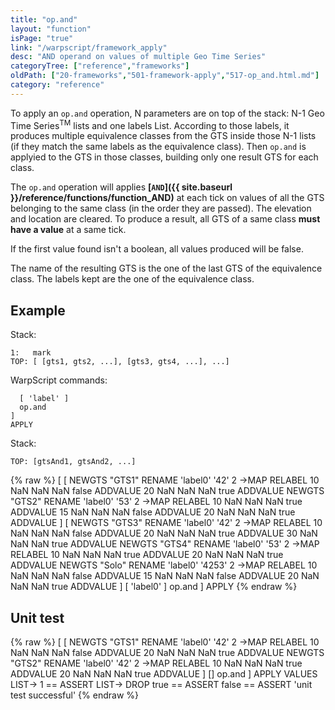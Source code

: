 ```yaml
---
title: "op.and"
layout: "function"
isPage: "true"
link: "/warpscript/framework_apply"
desc: "AND operand on values of multiple Geo Time Series"
categoryTree: ["reference","frameworks"]
oldPath: ["20-frameworks","501-framework-apply","517-op_and.html.md"]
category: "reference"
---
```


To apply an `op.and` operation, N parameters are on top of the stack: N-1 Geo Time Series<sup>TM</sup> lists and one labels List. According to those labels, it produces multiple equivalence classes from the GTS inside those N-1 lists (if they match the same labels as the equivalence class). Then `op.and` is applyied to the GTS in those classes, building only one result GTS for each class. 

The `op.and` operation will applies **[`AND`]({{ site.baseurl }}/reference/functions/function_AND)** at each tick on values of all the GTS belonging to the same class (in the order they are passed). The elevation and location are cleared. To produce a result, all GTS of a same class **must have a value** at a same tick.

If the first value found isn't a boolean, all values produced will be false.

The name of the resulting GTS is the one of the last GTS of the equivalence class. The labels kept are the one of the equivalence class.

## Example ##

Stack:

    1:   mark
    TOP: [ [gts1, gts2, ...], [gts3, gts4, ...], ...]

WarpScript commands:

      [ 'label' ]
      op.and
    ]
    APPLY

Stack: 

    TOP: [gtsAnd1, gtsAnd2, ...]

{% raw %}
<warp10-warpscript-widget>
[
  [
    NEWGTS "GTS1" RENAME 
    'label0' '42' 2 ->MAP RELABEL
    10 NaN NaN NaN false ADDVALUE
    20 NaN NaN NaN true ADDVALUE
    NEWGTS "GTS2" RENAME 
    'label0' '53' 2 ->MAP RELABEL
    10 NaN NaN NaN true ADDVALUE
    15 NaN NaN NaN false ADDVALUE
    20 NaN NaN NaN true ADDVALUE
  ]
  [
    NEWGTS "GTS3" RENAME 
    'label0' '42' 2 ->MAP RELABEL
    10 NaN NaN NaN false ADDVALUE
    20 NaN NaN NaN true ADDVALUE
    30 NaN NaN NaN true ADDVALUE
    NEWGTS "GTS4" RENAME 
    'label0' '53' 2 ->MAP RELABEL
    10 NaN NaN NaN true ADDVALUE
    20 NaN NaN NaN true ADDVALUE
    NEWGTS "Solo" RENAME 
    'label0' '4253' 2 ->MAP RELABEL
    10 NaN NaN NaN false ADDVALUE
    15 NaN NaN NaN false ADDVALUE
    20 NaN NaN NaN true ADDVALUE
  ]
  [ 'label0' ]
  op.and
]
APPLY
</warp10-warpscript-widget>
{% endraw %}    

## Unit test ##

{% raw %}
<warp10-warpscript-widget>
[
  [
    NEWGTS "GTS1" RENAME 
    'label0' '42' 2 ->MAP RELABEL
    10 NaN NaN NaN false ADDVALUE
    20 NaN NaN NaN true ADDVALUE
    NEWGTS "GTS2" RENAME 
    'label0' '42' 2 ->MAP RELABEL
    10 NaN NaN NaN true ADDVALUE
    20 NaN NaN NaN true ADDVALUE
  ]
  []
  op.and
]
APPLY
VALUES LIST->
1 == ASSERT
LIST-> DROP
true == ASSERT
false == ASSERT
'unit test successful'
</warp10-warpscript-widget>
{% endraw %}        
